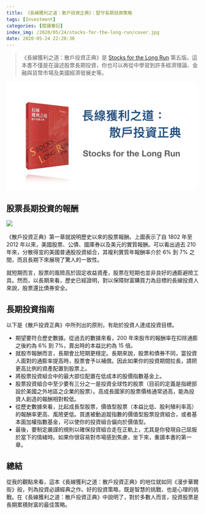 ```yaml
---
title: 《長線獲利之道：散戶投資正典》：堅守長期投資策略
tags: [Investment]
categories: [閱讀筆記]
index_img: /2020/05/24/stocks-for-the-long-run/cover.jpg
date: 2020-05-24 22:20:30
---
```


> 《長線獲利之道：散戶投資正典》是 [Stocks for the Long Run](https://www.amazon.com/Stocks-Long-Run-Definitive-Investment/dp/0071800514) 第五版。這本書不僅是在論述股票長期投資，你也可以再從中學習到許多經濟理論、金融與貨幣市場及美國經濟發展史等。

![cover](/2020/05/24/stocks-for-the-long-run/cover.jpg)

<!-- more -->

## 股票長期投資的報酬

![](./siegel-returns.png)

《散戶投資正典》第一章就說明歷史以來的股票報酬。上圖表示了自 1802 年至 2012 年以來，美國股票、公債、國庫券以及美元的實質報酬。可以看出過去 210 年來，分散得宜的美國普通股投資組合，其複利實質年報酬率介於 6% 到 7% 之間，而且長期下來展現了驚人的一致性。

就短期而言，股票的風險高於固定收益資產，股票在短期也並非良好的通膨避險工具。然而，以長期來看，歷史已經證明，對以保障財富購買力為目標的長線投資人來說，股票還比債券安全。

## 長期投資指南

以下是《散戶投資正典》中所列出的原則，有助於投資人達成投資目標。

- 期望要符合歷史數據。從過去的數據來看，200 年來股市的報酬率在扣除通膨之後約為 6% 到 7%，賣出時的本益比約為 15 倍。
- 就股市報酬而言，長期會比短期更穩定。長期來說，股票和債券不同，當投資人面對的通膨率提高時，股票會予以補償。因此如果你的投資期間拉長，請把更高比例的資產配置到股票上。
- 將股票投資組合中的最大部位配置在低成本的股價指數基金上。
- 股票投資組合中至少要有三分之一是投資全球性的股票（目前的定義是指總部設於美國之外地區之企業的股票）。高成長國家的股票價格通常過高，能為投資人創造的報酬相對較低。	
- 從歷史數據來看，比起成長型股票，價值型股票（本益比低、股利殖利率高）的報酬率更高、風險更低。買進被動追蹤指數的價值型股票投資組合，或者基本面加權指數基金，可以使你的投資組合偏向於價值型。	
- 最後，要制定嚴謹的規則以確保投資組合走在正軌上，尤其是你發現自己屈服於當下的情緒時。如果你很容易對市場感到焦慮，坐下來，重讀本書的第一章。

## 總結

從我的觀點來看，這本《長線獲利之道：散戶投資正典》的地位就如同《漫步華爾街》般，列為投資必讀經典之作。好的投資策略，既是智慧的挑戰，也是心理的挑戰。在《長線獲利之道：散戶投資正典》中說明了，對於多數人而言，投資股票是長期累積財富的最佳策略。
